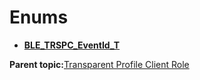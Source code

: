 # Enums

-   **[BLE\_TRSPC\_EventId\_T](GUID-629BEAFF-0BDD-4521-8E20-F81D3FA47153.md)**  


**Parent topic:**[Transparent Profile Client Role](GUID-50E51CC5-2E4A-410D-B420-0EBE3E49AD62.md)

